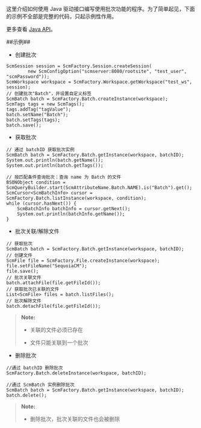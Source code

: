 这里介绍如何使用 Java 驱动接口编写使用批次功能的程序。为了简单起见，下面的示例不全部是完整的代码，只起示例性作用。 
    
更多查看 [Java API][java_api]。


##示例##
* 创建批次

```lang-javascript
ScmSession session = ScmFactory.Session.createSession(
        new ScmConfigOption("scmserver:8080/rootsite", "test_user", "scmPassword"));
ScmWorkspace workspace = ScmFactory.Workspace.getWorkspace("test_ws", session);
// 创建批次"Batch"，并设置自定义标签
ScmBatch batch = ScmFactory.Batch.createInstance(workspace);
ScmTags tags = new ScmTags();
tags.addTag("tagValue");
batch.setName("Batch");
batch.setTags(tags);
batch.save();
```

* 获取批次

```lang-javascript 
// 通过 batchID 获取批次实例
ScmBatch batch = ScmFactory.Batch.getInstance(workspace, batchID);
System.out.println(batch.getName());
System.out.println(batch.getTags());

// 按匹配条件查询批次：查询 name 为 Batch 的文件
BSONObject condition = ScmQueryBuilder.start(ScmAttributeName.Batch.NAME).is("Batch").get();
ScmCursor<ScmBatchInfo> cursor = ScmFactory.Batch.listInstance(workspace, condition);
while (cursor.hasNext()) {
    ScmBatchInfo batchInfo = cursor.getNext();
    System.out.println(batchInfo.getName());
}
```

* 批次关联/解除文件

```lang-javascript
// 获取批次
ScmBatch batch = ScmFactory.Batch.getInstance(workspace, batchID);
// 创建文件
ScmFile file = ScmFactory.File.createInstance(workspace);
file.setFileName("SequoiaCM");
file.save();
// 批次关联文件
batch.attachFile(file.getFileId());
// 获取批次已关联的文件
List<ScmFile> files = batch.listFiles();
// 批次解除文件
batch.detachFile(file.getFileId());
```
>  **Note:**
>
>  * 关联的文件必须已存在
>  
>  * 文件只能关联到一个批次

* 删除批次
	
```lang-javascript 
//通过 batchID 删除批次
ScmFactory.Batch.deleteInstance(workspace, batchID);

//通过 ScmBatch 实例删除批次
ScmBatch batch = ScmFactory.Batch.getInstance(workspace, batchID);
batch.delete();
```
>  **Note:**
>
>  * 删除批次，批次关联的文件也会被删除

[java_api]:api/java/html/index.html
